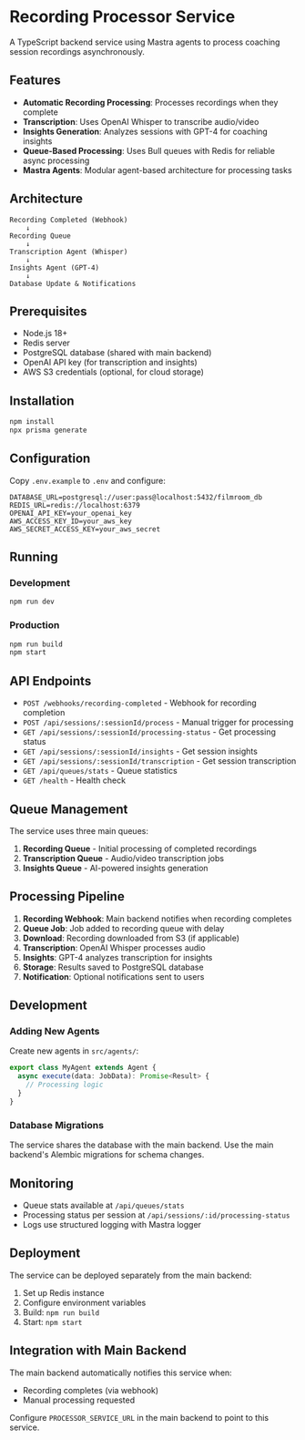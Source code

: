 # Recording Processor Service

A TypeScript backend service using Mastra agents to process coaching session recordings asynchronously.

## Features

- **Automatic Recording Processing**: Processes recordings when they complete
- **Transcription**: Uses OpenAI Whisper to transcribe audio/video
- **Insights Generation**: Analyzes sessions with GPT-4 for coaching insights
- **Queue-Based Processing**: Uses Bull queues with Redis for reliable async processing
- **Mastra Agents**: Modular agent-based architecture for processing tasks

## Architecture

```
Recording Completed (Webhook)
    ↓
Recording Queue
    ↓
Transcription Agent (Whisper)
    ↓
Insights Agent (GPT-4)
    ↓
Database Update & Notifications
```

## Prerequisites

- Node.js 18+
- Redis server
- PostgreSQL database (shared with main backend)
- OpenAI API key (for transcription and insights)
- AWS S3 credentials (optional, for cloud storage)

## Installation

```bash
npm install
npx prisma generate
```

## Configuration

Copy `.env.example` to `.env` and configure:

```env
DATABASE_URL=postgresql://user:pass@localhost:5432/filmroom_db
REDIS_URL=redis://localhost:6379
OPENAI_API_KEY=your_openai_key
AWS_ACCESS_KEY_ID=your_aws_key
AWS_SECRET_ACCESS_KEY=your_aws_secret
```

## Running

### Development
```bash
npm run dev
```

### Production
```bash
npm run build
npm start
```

## API Endpoints

- `POST /webhooks/recording-completed` - Webhook for recording completion
- `POST /api/sessions/:sessionId/process` - Manual trigger for processing
- `GET /api/sessions/:sessionId/processing-status` - Get processing status
- `GET /api/sessions/:sessionId/insights` - Get session insights
- `GET /api/sessions/:sessionId/transcription` - Get session transcription
- `GET /api/queues/stats` - Queue statistics
- `GET /health` - Health check

## Queue Management

The service uses three main queues:
1. **Recording Queue** - Initial processing of completed recordings
2. **Transcription Queue** - Audio/video transcription jobs
3. **Insights Queue** - AI-powered insights generation

## Processing Pipeline

1. **Recording Webhook**: Main backend notifies when recording completes
2. **Queue Job**: Job added to recording queue with delay
3. **Download**: Recording downloaded from S3 (if applicable)
4. **Transcription**: OpenAI Whisper processes audio
5. **Insights**: GPT-4 analyzes transcription for insights
6. **Storage**: Results saved to PostgreSQL database
7. **Notification**: Optional notifications sent to users

## Development

### Adding New Agents

Create new agents in `src/agents/`:

```typescript
export class MyAgent extends Agent {
  async execute(data: JobData): Promise<Result> {
    // Processing logic
  }
}
```

### Database Migrations

The service shares the database with the main backend. Use the main backend's Alembic migrations for schema changes.

## Monitoring

- Queue stats available at `/api/queues/stats`
- Processing status per session at `/api/sessions/:id/processing-status`
- Logs use structured logging with Mastra logger

## Deployment

The service can be deployed separately from the main backend:

1. Set up Redis instance
2. Configure environment variables
3. Build: `npm run build`
4. Start: `npm start`

## Integration with Main Backend

The main backend automatically notifies this service when:
- Recording completes (via webhook)
- Manual processing requested

Configure `PROCESSOR_SERVICE_URL` in the main backend to point to this service.